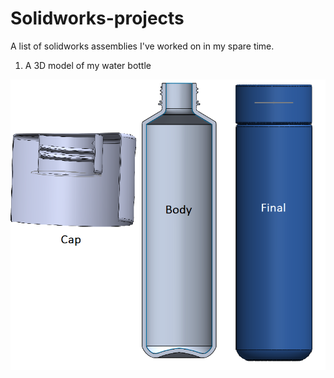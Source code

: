 # Solidworks-projects
A list of solidworks assemblies I've worked on in my spare time. 


1) A 3D model of my water bottle


![](images/Waterbottle.PNG)


